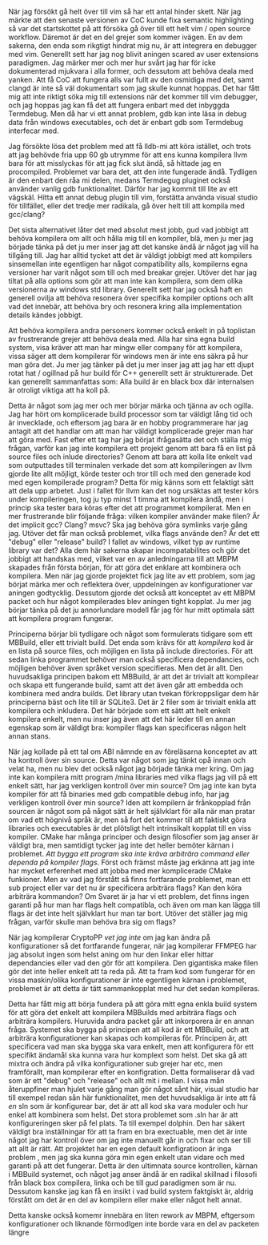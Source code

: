 När jag försökt gå helt över till vim så har ett antal hinder skett. När jag märkte att den senaste versionen av CoC kunde fixa semantic highlighting så var det startskottet på att försöka
gå över till ett helt vim / open source workflow. Däremot är det en del grejer som kommer ivägen. En av dem sakerna, den enda som rikgtigt hindrat mig nu, är att integrera en debugger med vim. 
Generellt sett har jag nog blivit aningen scared av user extensions paradigmen. Jag märker mer och mer hur svårt jag har för icke dokumenterad mjukvara i alla former, och dessutom att behöva deala med yanken.
Att få CoC att fungera alls var fullt av den osmidiga med det, samt clangd är inte så väl dokumentart som jag skulle kunnat hoppas. Det har fått mig att inte riktigt söka mig till extensions när det kommer till 
vim debugger, och jag hoppas jag kan få det att fungera enbart med det inbyggda Termdebug. Men då har vi ett annat problem, gdb kan inte läsa in debug data från windows executables, och det är enbart gdb som Termdebug
interfecar med. 

Jag försökte lösa det problem med att få lldb-mi att köra istället, och trots att jag behövde fria upp 60 gb utrymme för att ens kunna kompilera llvm bara för att misslyckas för att jag fick slut ändå, så hittade jag en procompiled. Problemet var bara det, att den inte fungerade ändå.
Tydligen är den enbart den råa mi delen, medans Termdegug pluginet också använder vanlig gdb funktionalitet. Därför har jag kommit till lite av ett vägskäl. Hitta ett annat debug plugin till vim, forstätta använda visual studio för tillfället, eller det tredje mer radikala, gå över 
helt till att kompila med gcc/clang?

Det sista alternativet låter det med absolut mest jobb, gud vad jobbigt att behöva kompilera om allt och hålla mig till en kompiler, blä, men ju mer jag började tänka på det ju mer inser jag att det kanske ändå är något jag vill ha tillgång till. 
Jag har alltid tycket att det är väldigt jobbigt med att kompilers sinsemellan inte egentligen har något compatibility alls, kompilerns egna versioner har varit något som till och med breakar grejer. Utöver det har jag tiltat på alla options som gör 
att man inte kan kompilera, som dem olika versionerna av windows std library. Generellt sett har jag också haft en generell ovilja att behöva resonera över specifika kompiler options och allt vad det innebär, att behöva bry och resonera kring alla implementation details kändes jobbigt.

Att behöva kompilera andra personers kommer också enkelt in på toplistan av frustrerande grejer att behöva deala med. Alla har sina egna build system, visa kräver att man har mingw eller company för att kompilera, vissa säger att dem kompilerar 
för windows men är inte ens säkra på hur man göra det. Ju mer jag tänker på det ju mer inser jag att jag har ett djupt rotat hat / ogillnad på hur build för C++ generellt sett är strukturerade. Det kan generellt sammanfattas som:
Alla build är en black box där internalsen är otroligt viktiga att ha koll på.

Detta är något som jag mer och mer börjar märka och tjänna av och ogilla. Jag har hört om komplicerade build processor som tar väldigt lång tid och är invecklade, och eftersom jag bara är en hobby programmerare har jag antagit att det handlar om att man har väldigt komplicerade
grejer man har att göra med. Fast efter ett tag har jag börjat ifrågasätta det och ställa mig frågan, varför kan jag inte kompilera ett projekt genom att bara få en list på source files och inlude directories? Genom att bara att kolla lite enkelt vad som outputtades till terminalen
verkade det som att kompileringen av llvm gjorde lite allt möjligt, körde tester och tror till och med den generade kod med egen kompilerade program? Detta för mig känns som ett felaktigt sätt att dela upp arbetet. Just i fallet för llvm kan det nog ursäktas att tester
körs under kompileringen, tog ju typ minst 1 timma att kompilera ändå, men i princip ska tester bara köras efter det att programmet kompilerat. Men en mer frustrerande blir följande fråga: vilken kompiler använder make filen? Är det implicit gcc? Clang? msvc? Ska jag behöva
göra symlinks varje gång jag. Utöver det får man också problemet, vilka flags använde den? Är det ett "debug" eller "release" build? I fallet av windows, vilket typ av runtime library var det? Alla dem här sakerna skapar incompatabilites och gör det jobbigt att handskas med,
vilket var en av anledningarna till att MBPM skapades från första början, för att göra det enklare att kombinera och kompilera. Men när jag gjorde projektet fick jag lite av ett problem, som jag börjat märka mer och reflektera över, uppdelningen av konfigurationer var aningen
godtycklig. Dessutom gjorde det också att konceptet av ett MBPM packet och hur något kompilerades blev aningen tight kopplat. Ju mer jag börjar tänka på det ju annorlundare modell får jag för hur mitt optimala sätt att kompilera program fungerar.

Principerna börjar bli tydligare och något som formulerats tidigare som ett MBBuild, eller ett trivialt build. Det enda som krävs för att *kompilera* kod är en lista på source files, och möjligen en lista på include directories. För att sedan linka programmet 
behöver man också specificera dependancies, och möjligen behöver även språket version specifieras. Men det är allt. Den huvudsakliga principen bakom ett MBBuild, är att det är trivialt att kompilear och skapa ett fungerande build, samt att det även går att embedda 
och kombinera med andra builds. Det library utan tvekan förkroppsligar dem här principerna bäst och lite till är SQLite3. Det är 2 filer som är trivialt enkla att kompilera och inkludera. Det här började som ett sätt att helt enkelt kompilera enkelt, men nu
inser jag även att det här leder till en annan egenskap som är väldigt bra: kompiler flags kan specificeras någon helt annan stans. 

När jag kollade på ett tal om ABI nämnde en av föreläsarna konceptet av att ha kontroll över sin source. Detta var något som jag tänkt opå innan och velat ha, men nu blev det också något jag började tänka mer kring. Om jag inte kan kompilera mitt program
/mina libraries med vilka flags jag vill på ett enkelt sätt, har jag verkligen kontroll över min source? Om jag inte kan byta kompiler för att få binaries med gdb compatible debug info, har jag verkligen kontroll över min source? Iden att kompilern
är frånkopplad från sourcen är något som på något sätt är helt självklart för alla när man pratar om vad ett högnivå språk är, men så fort det kommer till att faktiskt göra libraries och executables är det plötsligt helt intrinsikalt kopplat till 
en viss kompiler. CMake har många principer och design filosofier som jag anser är väldigt bra, men samtidigt tycker jag inte det heller bemöter kärnan i problemet. *Att bygga ett program ska inte kräva arbiträra command eller dependa på kompiler flags*. 
Först och främst måste jag erkänna att jag inte har mycket erferenhet med att jobba med mer komplicerade CMake funkioner. Men av vad jag förstått så finns fortfarande problemet, man ett sub project eller var det nu är specificera arbiträra flags? Kan 
den köra arbiträra kommandon? Om Svaret är ja har vi ett problem, det finns ingen garanti på hur man har flags helt compatibla, och även om man kan lägga till flags är det inte helt självklart hur man tar bort. Utöver det ställer jag mig frågan, varför 
skulle man behöva bra sig om flags?

När jag kompilerar CryptoPP *vet jag inte* om jag kan ändra på konfigurationer så det fortfarande fungerar, när jag kompilerar FFMPEG har jag absolut ingen som helst aning om hur den linkar eller hittar dependancies eller vad den gör för att kompilera. Den gigantiska
make filen gör det inte heller enkelt att ta reda på. Att ta fram kod som fungerar för en vissa maskin/olika konfigurationer är inte egentligen kärnan i problemet, problemet är att detta är tätt sammankopplat med hur det sedan kompileras.

Detta har fått mig att börja fundera på att göra mitt egna enkla build system för att göra det enkelt att kompilera MBBuilds med arbiträra flags och arbiträra kompilers. Huruvida andra packet går att inkorporera är en annan fråga. Systemet ska bygga på principen att all kod
är ett MBBuild, och att arbiträra konfigurationer kan skapas och kompileras för. Principen är, att specificera vad man ska bygga ska vara enkelt, men att konfigurera för ett specifikt ändamål ska kunna vara hur komplext som helst. Det ska gå att mixtra och ändra på vilka
konfigurationer sub grejer har etc, men framförallt, man kompilerar efter en konfigration. Detta formaliserar då vad som är ett "debug" och "release" och allt mit i mellan. I vissa mån återuppfiner man hjulet varje gång man gör något sånt här, visual studio har till exempel
redan sån här funktionalitet, men det huvudsakliga är inte att få *en* sln som är konfigurear bar, det är att all kod ska vara moduler och hur enkel att kombinera som helst. Det stora problemet som .sln har är att konfigureringen sker på fel plats. Ta till exempel dolphin.
Den har säkert väldigt bra inställningar för att ta fram en bra exectuable, men det är inte något jag har kontroll över om jag inte manuellt går in och fixar och ser till att allt är rätt. Att projektet har en egen default konfigratioon är inga problem , men jag ska kunna
göra min egen enkelt utan vidare och med garanti på att det fungerar. Detta är den ultimnata source kontrollen, kärnan i MBBuild systemet, och något jag anser ändå är en radikal skillnad i filosofi från black box compilera, linka och be till gud paradigmen som är nu. Dessutom
kanske jag kan få en insikt i vad build system faktgiskt är, aldrig förstått om det är en del av kompilern eller make eller något helt annat.

Detta kanske också komemr innebära en liten rework av MBPM, eftgersom konfigurationer och liknande förmodlgen inte borde vara en del av packeten längre
